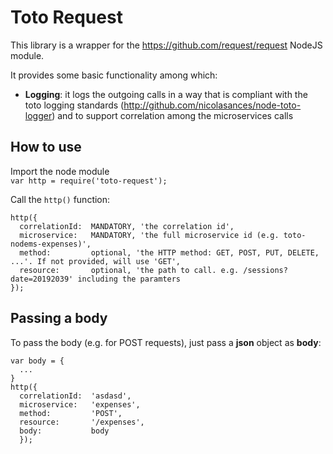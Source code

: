 
# Toto Request

This library is a wrapper for the https://github.com/request/request NodeJS module.

It provides some basic functionality among which:
 * **Logging**: it logs the outgoing calls in a way that is compliant with the toto logging standards (http://github.com/nicolasances/node-toto-logger) and to support correlation among the microservices calls

## How to use
Import the node module <br/>
`var http = require('toto-request');`

Call the `http()` function:
```
http({
  correlationId:  MANDATORY, 'the correlation id',
  microservice:   MANDATORY, 'the full microservice id (e.g. toto-nodems-expenses)',
  method:         optional, 'the HTTP method: GET, POST, PUT, DELETE, ...'. If not provided, will use 'GET',
  resource:       optional, 'the path to call. e.g. /sessions?date=20192039' including the paramters
});
```

## Passing a body
To pass the body (e.g. for POST requests), just pass a **json** object as **body**:
```
var body = {
  ...
}
http({
  correlationId:  'asdasd',
  microservice:   'expenses',
  method:         'POST',
  resource:       '/expenses',
  body:           body
  });
```
